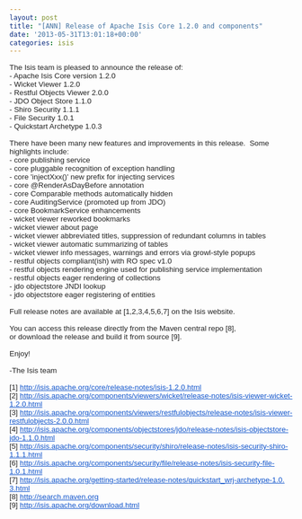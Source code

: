 ```yaml
---
layout: post
title: "[ANN] Release of Apache Isis Core 1.2.0 and components"
date: '2013-05-31T13:01:18+00:00'
categories: isis
---
```

<div style="color: #222222; font-family: arial, sans-serif; font-size: 13.333333969116211px;">The Isis team is pleased to announce the release of:</div>
  <div style="color: #222222; font-family: arial, sans-serif; font-size: 13.333333969116211px;">- Apache Isis Core version 1.2.0</div>
  <div style="color: #222222; font-family: arial, sans-serif; font-size: 13.333333969116211px;">- Wicket Viewer 1.2.0</div>
  <div style="color: #222222; font-family: arial, sans-serif; font-size: 13.333333969116211px;">- Restful Objects Viewer 2.0.0</div>
  <div style="color: #222222; font-family: arial, sans-serif; font-size: 13.333333969116211px;">- JDO Object Store 1.1.0</div>
  <div style="color: #222222; font-family: arial, sans-serif; font-size: 13.333333969116211px;">- Shiro Security 1.1.1</div>
  <div style="color: #222222; font-family: arial, sans-serif; font-size: 13.333333969116211px;">- File Security 1.0.1</div>
  <div style="color: #222222; font-family: arial, sans-serif; font-size: 13.333333969116211px;">- Quickstart Archetype 1.0.3<br /></div>
  <div style="color: #222222; font-family: arial, sans-serif; font-size: 13.333333969116211px;"><br /></div>
  <div style="color: #222222; font-family: arial, sans-serif; font-size: 13.333333969116211px;">There have been many new features and improvements in this release. &nbsp;Some highlights include:</div>
  <div style="color: #222222; font-family: arial, sans-serif; font-size: 13.333333969116211px;">- core publishing service</div>
  <div style="color: #222222; font-family: arial, sans-serif; font-size: 13.333333969116211px;">- core pluggable recognition of exception handling</div>
  <div style="color: #222222; font-family: arial, sans-serif; font-size: 13.333333969116211px;">- core 'injectXxx()' new prefix for injecting services</div>
  <div style="color: #222222; font-family: arial, sans-serif; font-size: 13.333333969116211px;">- core @RenderAsDayBefore annotation</div>
  <div style="color: #222222; font-family: arial, sans-serif; font-size: 13.333333969116211px;">- core Comparable methods automatically hidden</div>
  <div style="color: #222222; font-family: arial, sans-serif; font-size: 13.333333969116211px;">- core AuditingService (promoted up from JDO)</div>
  <div style="color: #222222; font-family: arial, sans-serif; font-size: 13.333333969116211px;">- core BookmarkService enhancements</div>
  <div style="color: #222222; font-family: arial, sans-serif; font-size: 13.333333969116211px;">- wicket viewer reworked bookmarks</div>
  <div style="color: #222222; font-family: arial, sans-serif; font-size: 13.333333969116211px;">- wicket viewer about page</div>
  <div style="color: #222222; font-family: arial, sans-serif; font-size: 13.333333969116211px;">- wicket viewer abbreviated titles, suppression of redundant columns in tables<br /></div>
  <div style="color: #222222; font-family: arial, sans-serif; font-size: 13.333333969116211px;">
    <div>- wicket viewer automatic summarizing of tables</div>
    <div>- wicket viewer info messages, warnings and errors via growl-style popups</div>
    <div>- restful objects compliant(ish) with RO spec v1.0<br /></div>
    <div>- restful objects rendering engine used for publishing service implementation</div>
    <div>- restful objects eager rendering of collections</div>
    <div>- jdo objectstore JNDI lookup</div>
    <div>- jdo objectstore eager registering of entities</div>
  </div>
  <div style="color: #222222; font-family: arial, sans-serif; font-size: 13.333333969116211px;"><br /></div>
  <div style="color: #222222; font-family: arial, sans-serif; font-size: 13.333333969116211px;">Full release notes are available at [1,2,3,4,5,6,7] on the Isis website.</div>
  <div style="color: #222222; font-family: arial, sans-serif; font-size: 13.333333969116211px;"><br /></div>
  <div style="color: #222222; font-family: arial, sans-serif; font-size: 13.333333969116211px;">You can access this release directly from the Maven central repo [8],&nbsp;</div>
  <div style="color: #222222; font-family: arial, sans-serif; font-size: 13.333333969116211px;">or download the release and build it from source [9].</div>
  <div style="color: #222222; font-family: arial, sans-serif; font-size: 13.333333969116211px;"><br /></div>
  <div style="color: #222222; font-family: arial, sans-serif; font-size: 13.333333969116211px;">Enjoy!</div>
  <div style="color: #222222; font-family: arial, sans-serif; font-size: 13.333333969116211px;"><br /></div>
  <div style="color: #222222; font-family: arial, sans-serif; font-size: 13.333333969116211px;">-The Isis team</div>
  <div style="color: #222222; font-family: arial, sans-serif; font-size: 13.333333969116211px;"><br /></div>
  <div style="color: #222222; font-family: arial, sans-serif; font-size: 13.333333969116211px;">[1] <a href="http://isis.apache.org/core/release-notes/isis-1.2.0.html" target="_blank" style="color: #1155cc;">http://isis.apache.org/core/<wbr />release-notes/isis-1.2.0.html</a></div>
  <div style="color: #222222; font-family: arial, sans-serif; font-size: 13.333333969116211px;">[2]&nbsp;<a href="http://isis.apache.org/components/viewers/wicket/release-notes/isis-viewer-wicket-1.2.0.html" target="_blank" style="color: #1155cc;">http://isis.apache.org/<wbr />components/viewers/wicket/<wbr />release-notes/isis-viewer-<wbr />wicket-1.2.0.html</a></div>
  <div style="color: #222222; font-family: arial, sans-serif; font-size: 13.333333969116211px;">[3]&nbsp;<a href="http://isis.apache.org/components/viewers/restfulobjects/release-notes/isis-viewer-restfulobjects-2.0.0.html" target="_blank" style="color: #1155cc;">http://isis.apache.org/<wbr />components/viewers/<wbr />restfulobjects/release-notes/<wbr />isis-viewer-restfulobjects-2.<wbr />0.0.html</a></div>
  <div style="color: #222222; font-family: arial, sans-serif; font-size: 13.333333969116211px;">[4]&nbsp;<a href="http://isis.apache.org/components/objectstores/jdo/release-notes/isis-objectstore-jdo-1.1.0.html" target="_blank" style="color: #1155cc;">http://isis.apache.org/<wbr />components/objectstores/jdo/<wbr />release-notes/isis-<wbr />objectstore-jdo-1.1.0.html</a></div>
  <div style="color: #222222; font-family: arial, sans-serif; font-size: 13.333333969116211px;">[5]&nbsp;<a href="http://isis.apache.org/components/security/shiro/release-notes/isis-security-shiro-1.1.1.html" target="_blank" style="color: #1155cc;">http://isis.apache.org/<wbr />components/security/shiro/<wbr />release-notes/isis-security-<wbr />shiro-1.1.1.html</a></div>
  <div style="color: #222222; font-family: arial, sans-serif; font-size: 13.333333969116211px;">[6]&nbsp;<a href="http://isis.apache.org/components/security/file/release-notes/isis-security-file-1.0.1.html" target="_blank" style="color: #1155cc;">http://isis.apache.org/<wbr />components/security/file/<wbr />release-notes/isis-security-<wbr />file-1.0.1.html</a></div>
  <div style="color: #222222; font-family: arial, sans-serif; font-size: 13.333333969116211px;">[7]&nbsp;<a href="http://isis.apache.org/getting-started/release-notes/quickstart_wrj-archetype-1.0.3.html" target="_blank" style="color: #1155cc;">http://isis.apache.org/<wbr />getting-started/release-notes/<wbr />quickstart_wrj-archetype-1.0.<wbr />3.html</a></div>
  <div style="color: #222222; font-family: arial, sans-serif; font-size: 13.333333969116211px;">[8] <a href="http://search.maven.org/" target="_blank" style="color: #1155cc;">http://search.maven.org</a></div>
  <div style="color: #222222; font-family: arial, sans-serif; font-size: 13.333333969116211px;">[9] <a href="http://isis.apache.org/download.html" target="_blank" style="color: #1155cc;">http://isis.apache.org/<wbr />download.html</a></div>
